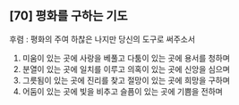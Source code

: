 ## [70] 평화를 구하는 기도

후렴 : 평화의 주여 하찮은 나지만 당신의 도구로 써주소서
1) 미움이 있는 곳에 사랑을 베풀고 다툼이 있는 곳에 용서를 청하며
2) 분열이 있는 곳에 일치를 이루고 의혹이 있는 곳에 신앙을 심으며
3) 그릇됨이 있는 곳에 진리를 찾고 절망이 있는 곳에 희망을 구하며
4) 어둠이 있는 곳에 빛을 비추고 슬픔이 있는 곳에 기쁨을 전하며
